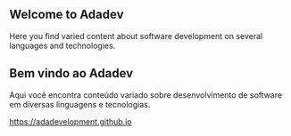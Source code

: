 ## Welcome to Adadev

Here you find varied content about software development on several languages and technologies.

## Bem vindo ao Adadev

Aqui você encontra conteúdo variado sobre desenvolvimento de software em diversas linguagens e tecnologias.

https://adadevelopment.github.io
